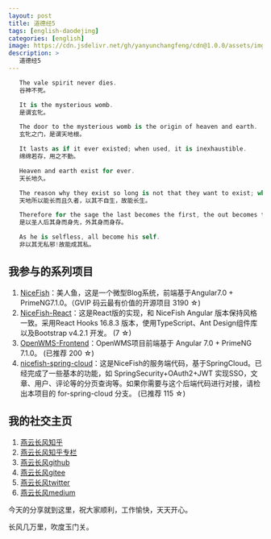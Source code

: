 ```yaml
---
layout: post
title: 道德经5
tags: [english-daodejing]
categories: [english]
image: https://cdn.jsdelivr.net/gh/yanyunchangfeng/cdn@1.0.0/assets/img/blog/english-grammer/english-grammer-cover5.png
description: >
   道德经5
---
```

 ```swift
    The vale spirit never dies. 
    谷神不死。
 ```
 ```swift
    It is the mysterious womb.
    是谓玄牝。
 ```
 ```swift
    The door to the mysterious womb is the origin of heaven and earth. 
    玄牝之门，是谓天地根。
 ```
 ```swift
    It lasts as if it ever existed; when used, it is inexhaustible.
    绵绵若存，用之不勤。
 ```
 ```swift
    Heaven and earth exist for ever. 
    天长地久。
 ```
 ```swift
    The reason why they exist so long is not that they want to exist; where there is no want, to be and not to be are one.
    天地所以能长而且久者，以其不自生，故能长生。
 ```
 ```swift
    Therefore for the sage the last becomes the first, the out becomes the in.
    是以圣人后其身而身先，外其身而身存。
 ```
 ```swift
    As he is selfless, all become his self.
    非以其无私邪!故能成其私。
 ```

## 我参与的系列项目

1. [NiceFish]( https://gitee.com/mumu-osc/NiceFish)：美人鱼，这是一个微型Blog系统，前端基于Angular7.0 + PrimeNG7.1.0。（GVIP 码云最有价值的开源项目 3190 ☆)
2. [NiceFish-React]( https://github.com/damoqiongqiu/NiceFish-React)：这是React版的实现，和 NiceFish Angular 版本保持风格一致。采用React Hooks 16.8.3 版本，使用TypeScript、Ant Design组件库以及Bootstrap v4.2.1 开发。  (7 ☆)
3. [OpenWMS-Frontend](https://gitee.com/mumu-osc/OpenWMS-Frontend)：OpenWMS项目前端基于 Angular 7.0 + PrimeNG 7.1.0。  (已推荐 200 ☆)
4. [nicefish-spring-cloud](https://gitee.com/mumu-osc/nicefish-spring-cloud)：这是NiceFish的服务端代码，基于SpringCloud。已经完成了一些基本的功能，如 SpringSecurity+OAuth2+JWT 实现SSO，文章、用户、评论等的分页查询等。如果你需要与这个后端代码进行对接，请检出本项目的 for-spring-cloud 分支。 (已推荐 115 ☆)

## 我的社交主页  

1. [燕云长风知乎](https://zhihu.com/people/hbxyxuxiaodong)  
2. [燕云长风知乎专栏](https://zhuanlan.zhihu.com/yanyunchangfeng)  
3. [燕云长风github](https://github.com/yanyunchangfeng)  
4. [燕云长风gitee](https://gitee.com/yanyunchangfeng)  
5. [燕云长风twitter](https://twitter.com/yanyunchangfeng)  
6. [燕云长风medium](https://medium.com/@yanyunchangfeng) 

今天的分享就到这里，祝大家顺利，工作愉快，天天开心。

长风几万里，吹度玉门关。